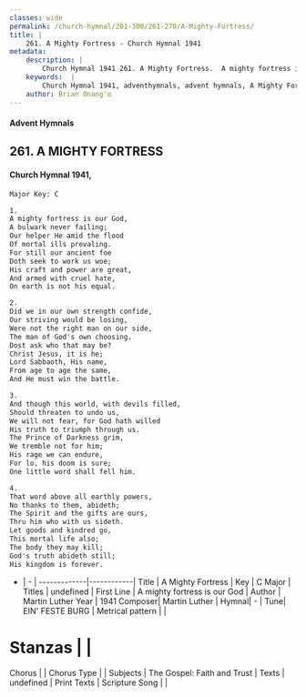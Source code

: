 ```yaml
---
classes: wide
permalink: /church-hymnal/201-300/261-270/A-Mighty-Fortress/
title: |
    261. A Mighty Fortress - Church Hymnal 1941
metadata:
    description: |
        Church Hymnal 1941 261. A Mighty Fortress.  A mighty fortress is our God, A bulwark never failing; Our helper He amid the flood Of mortal ills prevaling. For still our ancient foe Doth seek to work us woe; His craft and power are great, And armed with cruel hate, On earth is not his equal.  
    keywords:  |
        Church Hymnal 1941, adventhymnals, advent hymnals, A Mighty Fortress, A mighty fortress is our God. 
    author: Brian Onang'o
---
```


#### Advent Hymnals
## 261. A MIGHTY FORTRESS
####  Church Hymnal 1941,

```txt
Major Key: C

1.
A mighty fortress is our God,
A bulwark never failing;
Our helper He amid the flood
Of mortal ills prevaling.
For still our ancient foe
Doth seek to work us woe;
His craft and power are great,
And armed with cruel hate,
On earth is not his equal.

2.
Did we in our own strength confide,
Our striving would be losing,
Were not the right man on our side,
The man of God's own choosing.
Dost ask who that may be?
Christ Jesus, it is he;
Lord Sabbaoth, His name,
From age to age the same,
And He must win the battle.

3.
And though this world, with devils filled,
Should threaten to undo us,
We will not fear, for God hath willed
His truth to triumph through us.
The Prince of Darkness grim,
We tremble not for him;
His rage we can endure,
For lo, his doom is sure;
One little word shall fell him.

4.
That word above all earthly powers,
No thanks to them, abideth;
The Spirit and the gifts are ours,
Thru him who with us sideth.
Let goods and kindred go,
This mortal life also;
The body they may kill;
God's truth abideth still;
His kingdom is forever.


```

- |   -  |
-------------|------------|
Title | A Mighty Fortress |
Key | C Major |
Titles | undefined |
First Line | A mighty fortress is our God |
Author | Martin Luther
Year | 1941
Composer| Martin Luther |
Hymnal|  - |
Tune| EIN' FESTE BURG |
Metrical pattern | |
# Stanzas |  |
Chorus |  |
Chorus Type |  |
Subjects | The Gospel: Faith and Trust |
Texts | undefined |
Print Texts | 
Scripture Song |  |
    
